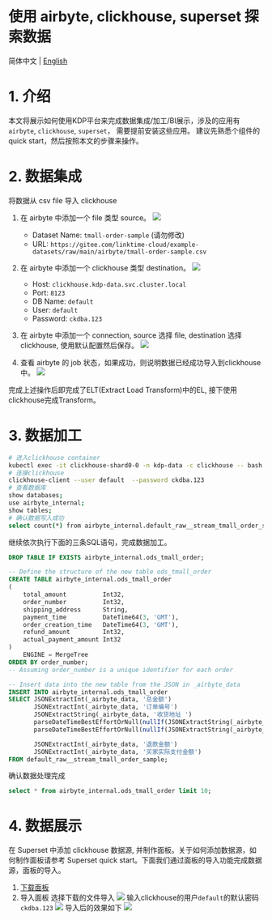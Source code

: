 # 使用 airbyte, clickhouse, superset 探索数据
简体中文 | [English](../../en/user-tutorials/exploring-data-using-airbyte-clickhouse-superset.md) 

# 1. 介绍
本文将展示如何使用KDP平台来完成数据集成/加工/BI展示，涉及的应用有`airbyte`, `clickhouse`, `superset`， 需要提前安装这些应用。
建议先熟悉个组件的quick start，然后按照本文的步骤来操作。

# 2. 数据集成
将数据从 csv file 导入 clickhouse
1. 在 airbyte 中添加一个 file 类型 source。
![](./images/airbyte01.png)
   - Dataset Name: `tmall-order-sample` (请勿修改)
   - URL: `https://gitee.com/linktime-cloud/example-datasets/raw/main/airbyte/tmall-order-sample.csv`
      
1. 在 airbyte 中添加一个 clickhouse 类型 destination。 
![](./images/airbyte03.png)
    - Host: `clickhouse.kdp-data.svc.cluster.local`
    - Port: `8123`
    - DB Name: `default`
    - User: `default`
    - Password: `ckdba.123`

1. 在 airbyte 中添加一个 connection, source 选择 file, destination 选择 clickhouse, 使用默认配置然后保存。
![](./images/airbyte02.png)
   
1. 查看 airbyte 的 job 状态，如果成功，则说明数据已经成功导入到clickhouse中。
![](./images/airbyte04.png)
   
完成上述操作后即完成了ELT(Extract Load Transform)中的EL, 接下使用clickhouse完成Transform。

# 3. 数据加工

```bash
# 进入clickhouse container
kubectl exec -it clickhouse-shard0-0 -n kdp-data -c clickhouse -- bash
# 连接clickhouse
clickhouse-client --user default  --password ckdba.123
# 查看数据库
show databases;
use airbyte_internal;
show tables;
# 确认数据写入成功
select count(*) from airbyte_internal.default_raw__stream_tmall_order_sample;
```

继续依次执行下面的三条SQL语句，完成数据加工。

```sql
DROP TABLE IF EXISTS airbyte_internal.ods_tmall_order;

-- Define the structure of the new table ods_tmall_order 
CREATE TABLE airbyte_internal.ods_tmall_order
(
    total_amount          Int32,
    order_number          Int32,
    shipping_address      String,
    payment_time          DateTime64(3, 'GMT'),
    order_creation_time   DateTime64(3, 'GMT'),
    refund_amount         Int32,
    actual_payment_amount Int32
)
    ENGINE = MergeTree
ORDER BY order_number;
-- Assuming order_number is a unique identifier for each order

-- Insert data into the new table from the JSON in _airbyte_data
INSERT INTO airbyte_internal.ods_tmall_order
SELECT JSONExtractInt(_airbyte_data, '总金额')                                                      AS total_amount,
       JSONExtractInt(_airbyte_data, '订单编号')                                                    AS order_number,
       JSONExtractString(_airbyte_data, '收货地址 ')                                                AS shipping_address,
       parseDateTimeBestEffortOrNull(nullIf(JSONExtractString(_airbyte_data, '订单付款时间 '), '')) AS payment_time,
       parseDateTimeBestEffortOrNull(nullIf(JSONExtractString(_airbyte_data, '订单创建时间'), ''))  AS order_creation_time,

       JSONExtractInt(_airbyte_data, '退款金额')                                                    AS refund_amount,
       JSONExtractInt(_airbyte_data, '买家实际支付金额')                                            AS actual_payment_amount
FROM default_raw__stream_tmall_order_sample;

```

确认数据处理完成
```sql
select * from airbyte_internal.ods_tmall_order limit 10;
```
# 4. 数据展示
在 Superset 中添加 clickhouse 数据源, 并制作面板。关于如何添加数据源，如何制作面板请参考 Superset quick start。下面我们通过面板的导入功能完成数据源，面板的导入。
1. [下载面板](https://gitee.com/linktime-cloud/example-datasets/blob/main/superset/dashboard_export_20240521T102107.zip)
2. 导入面板
选择下载的文件导入
![](./images/superset01.png)
输入clickhouse的用户`default`的默认密码`ckdba.123`
![](./images/superset02.png)
导入后的效果如下
![](./images/superset03.png)
   

